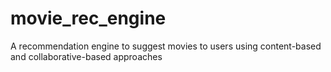 # movie_rec_engine
A recommendation engine to suggest movies to users using content-based and collaborative-based approaches
